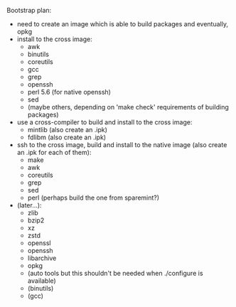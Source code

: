 Bootstrap plan:
- need to create an image which is able to build packages and eventually, opkg
- install to the cross image:
	- awk
	- binutils
	- coreutils
	- gcc
	- grep
	- openssh
	- perl 5.6 (for native openssh)
	- sed
	- (maybe others, depending on 'make check' requirements of building packages)
- use a cross-compiler to build and install to the cross image:
	- mintlib (also create an .ipk)
	- fdlibm (also create an .ipk)
- ssh to the cross image, build and install to the native image (also create an .ipk for each of them):
	- make
	- awk
	- coreutils
	- grep
	- sed
	- perl (perhaps build the one from sparemint?)
- (later...):
	- zlib
	- bzip2
	- xz
	- zstd
	- openssl
	- openssh
	- libarchive
	- opkg
	- (auto tools but this shouldn't be needed when ./configure is available)
	- (binutils)
	- (gcc)
